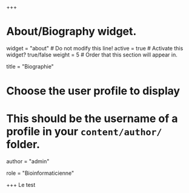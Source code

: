 +++
# About/Biography widget.
widget = "about"  # Do not modify this line!
active = true  # Activate this widget? true/false
weight = 5  # Order that this section will appear in.

title = "Biographie"

# Choose the user profile to display
# This should be the username of a profile in your `content/author/` folder.
author = "admin"

role = "Bioinformaticienne"

+++
Le test
